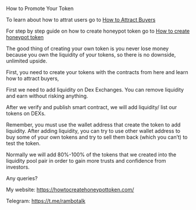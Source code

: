 How to Promote Your Token

To learn about how to attrat users go to [How to Attract Buyers](https://howtocreatehoneypottoken.com/how-to-attract-buyers/)

For step by step guide on how to create honeypot token go to [How to create honeypot token](https://howtocreatehoneypottoken.com/how-to-create-honeypot-token/)


The good thing of creating your own token is you never lose money because you own the liquidity of your tokens, so there is no downside, unlimited upside.

First, you need to create your tokens with the contracts from here and learn how to attract buyers,

First we need to add liquidity on Dex Exchanges. You can remove liquidity and earn without risking anything.

After we verify and publish smart contract, we will add liquidity/ list our tokens on DEXs.

Remember, you must use the wallet address that create the token to add liquidity. After adding liquidity, you can try to use other wallet address to buy some of your own tokens
and try to sell them back (which you can’t) to test the token.

Normally we will add 80%-100% of the tokens that we created into the liquidity pool pair in order to gain more trusts and confidence from investors.

Any queries?

My website: https://howtocreatehoneypottoken.com/

Telegram: https://t.me/rambotalk
